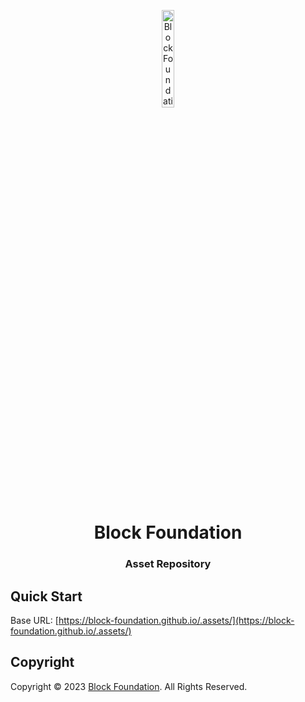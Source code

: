 <p align="center">
    <img src="https://block-foundation.github.io/.assets/image/logo/block_foundation-logo-02.png" width="20%" height="20%" alt="Block Foundation Logo">
</p>
<h1 align='center' style='border-bottom: none;'>Block Foundation</h1>
<h3 align='center'>Asset Repository</h3>


## Quick Start

Base URL: [https://block-foundation.github.io/.assets/](https://block-foundation.github.io/.assets/)

## Copyright

Copyright &copy; 2023 [Block Foundation](https://www.blockfoundation.io/ "Block Foundation website"). All Rights Reserved.